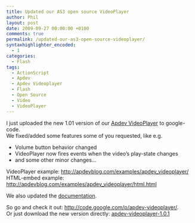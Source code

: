 ```yaml
---
title: Updated our AS3 open source VideoPlayer
author: Phil
layout: post
date: 2009-09-27 00:00:00 +0100
comments: true
permalink: /updated-our-as3-open-source-videoplayer/
syntaxhighlighter_encoded:
  - 1
categories:
  - Flash
tags:
  - ActionScript
  - Apdev
  - Apdev Videoplayer
  - Flash
  - Open Source
  - Video
  - VideoPlayer
---
```

I just uploaded the new 1.01 version of our <a href="http://code.google.com/p/apdev-videoplayer/" target="_blank">Apdev VideoPlayer</a> to google-code.  
We fixed/added some features some of you requested, like e.g.

*   Volume button behavior changed
*   VideoPlayer now fires events when the video&#8217;s play-state changes
*   and some other minor changes&#8230;

VideoPlayer example: <a href="http://apdevblog.com/examples/apdev_videoplayer/" target="_blank">http://apdevblog.com/examples/apdev_videoplayer/</a>  
HTML-embed example: <a href="http://apdevblog.com/examples/apdev_videoplayer/html.html" target="_blank">http://apdevblog.com/examples/apdev_videoplayer/html.html</a>

We also updated the <a href="http://apdevblog.com/examples/apdev_videoplayer/docs/" target="_blank">documentation</a>.

So go and check it out: <a href="http://code.google.com/p/apdev-videoplayer/" target="_blank">http://code.google.com/p/apdev-videoplayer/</a>.  
Or just download the new version directly: [apdev-videoplayer-1.0.1][1] 

 [1]: http://apdev-videoplayer.googlecode.com/files/apdev-videoplayer-1.0.1.zip